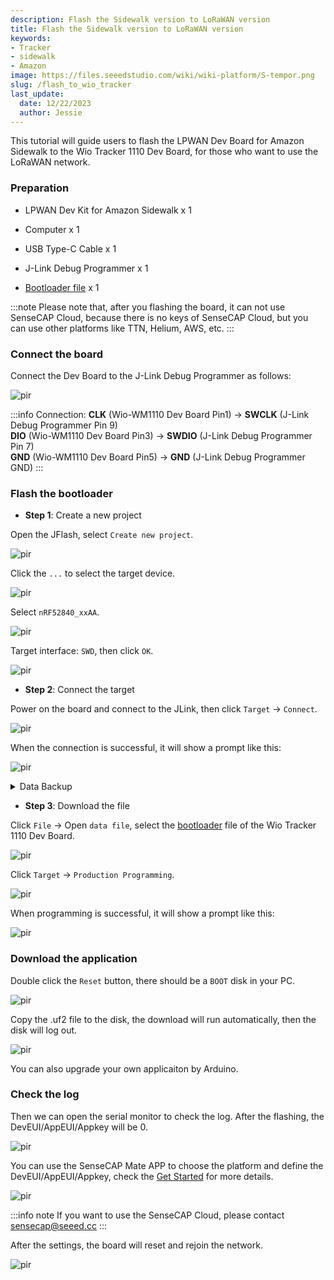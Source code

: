 ```yaml
---
description: Flash the Sidewalk version to LoRaWAN version
title: Flash the Sidewalk version to LoRaWAN version
keywords:
- Tracker
- sidewalk
- Amazon
image: https://files.seeedstudio.com/wiki/wiki-platform/S-tempor.png
slug: /flash_to_wio_tracker
last_update:
  date: 12/22/2023
  author: Jessie
---
```


This tutorial will guide users to flash the LPWAN Dev Board for Amazon Sidewalk to the Wio Tracker 1110 Dev Board, for those who want to use the LoRaWAN network.



### Preparation

* LPWAN Dev Kit for Amazon Sidewalk x 1

* Computer x 1

* USB Type-C Cable x 1

* J-Link Debug Programmer x 1

* [Bootloader file](https://github.com/Seeed-Studio/Adafruit_nRF52_Arduino/tree/master/bootloader/Seeed_Wio_Tracker_1110) x 1




:::note
Please note that, after you flashing the board, it can not use SenseCAP Cloud, because there is no keys of SenseCAP Cloud, but you can use other platforms like TTN, Helium, AWS, etc.
:::


### Connect the board

Connect the Dev Board to the J-Link Debug Programmer as follows:

<p style={{textAlign: 'center'}}><img src="https://files.seeedstudio.com/wiki/SenseCAP/Sidewalk_Kit/connection-pic.png" alt="pir" width={700} height="auto" /></p>

:::info Connection:
**CLK** (Wio-WM1110 Dev Board Pin1) -> **SWCLK** (J-Link Debug Programmer Pin 9)  
**DIO** (Wio-WM1110 Dev Board Pin3) -> **SWDIO** (J-Link Debug Programmer Pin 7)  
**GND** (Wio-WM1110 Dev Board Pin5) -> **GND** (J-Link Debug Programmer GND)
:::





### Flash the bootloader

* **Step 1**: Create a new project

Open the JFlash, select `Create new project`.

<p style={{textAlign: 'center'}}><img src="https://files.seeedstudio.com/wiki/SenseCAP/Sidewalk_Kit/jlink-create.png" alt="pir" width={700} height="auto" /></p>

Click the `...` to select the target device.

<p style={{textAlign: 'center'}}><img src="https://files.seeedstudio.com/wiki/SenseCAP/Sidewalk_Kit/jlink-create.png" alt="pir" width={700} height="auto" /></p>

Select `nRF52840_xxAA`.

<p style={{textAlign: 'center'}}><img src="https://files.seeedstudio.com/wiki/SenseCAP/Sidewalk_Kit/choose-device.png" alt="pir" width={700} height="auto" /></p>

Target interface: `SWD`, then click `OK`.

<p style={{textAlign: 'center'}}><img src="https://files.seeedstudio.com/wiki/SenseCAP/Sidewalk_Kit/new-created.png" alt="pir" width={700} height="auto" /></p>

* **Step 2**: Connect the target

Power on the board and connect to the JLink, then click `Target` -> `Connect`.

<p style={{textAlign: 'center'}}><img src="https://files.seeedstudio.com/wiki/SenseCAP/Sidewalk_Kit/connect-target.png" alt="pir" width={700} height="auto" /></p>

When the connection is successful, it will show a prompt like this:

<p style={{textAlign: 'center'}}><img src="https://files.seeedstudio.com/wiki/SenseCAP/Sidewalk_Kit/connected-.png" alt="pir" width={700} height="auto" /></p>


<details>

<summary>Data Backup</summary>

Before we start flashing the board, it is recommended to make a backup just in case.

Click `Target` -> `Manual Programming` -> `Read Back` -> `Entire chip`.

<p style={{textAlign: 'center'}}><img src="https://files.seeedstudio.com/wiki/SenseCAP/Sidewalk_Kit/entire-chip.png" alt="pir" width={700} height="auto" /></p>


<p style={{textAlign: 'center'}}><img src="https://files.seeedstudio.com/wiki/SenseCAP/Sidewalk_Kit/entire-success.png" alt="pir" width={700} height="auto" /></p>

Then save the data, click `File` -> `Save data file as`.
<p style={{textAlign: 'center'}}><img src="https://files.seeedstudio.com/wiki/SenseCAP/Sidewalk_Kit/files-save.png" alt="pir" width={700} height="auto" /></p>


</details>

* **Step 3**: Download the file

Click `File` -> Open `data file`, select the [bootloader](https://github.com/Seeed-Studio/Adafruit_nRF52_Arduino/tree/master/bootloader/Seeed_Wio_Tracker_1110) file of the Wio Tracker 1110 Dev Board.

<p style={{textAlign: 'center'}}><img src="https://files.seeedstudio.com/wiki/SenseCAP/Sidewalk_Kit/open-data-file.png" alt="pir" width={700} height="auto" /></p>

Click `Target` -> `Production Programming`.

<p style={{textAlign: 'center'}}><img src="https://files.seeedstudio.com/wiki/SenseCAP/Sidewalk_Kit/flashing.png" alt="pir" width={700} height="auto" /></p>


When programming is successful, it will show a prompt like this:

<p style={{textAlign: 'center'}}><img src="https://files.seeedstudio.com/wiki/SenseCAP/Sidewalk_Kit/flash-success.png" alt="pir" width={700} height="auto" /></p>

### Download the application

Double click the `Reset` button, there should be a `BOOT` disk in your PC.

<p style={{textAlign: 'center'}}><img src="https://files.seeedstudio.com/wiki/SenseCAP/Sidewalk_Kit/boot-disk.png" alt="pir" width={700} height="auto" /></p>

Copy the .uf2 file to the disk, the download will run automatically, then the disk will log out.


<p style={{textAlign: 'center'}}><img src="https://files.seeedstudio.com/wiki/SenseCAP/Sidewalk_Kit/uf2-file.png" alt="pir" width={700} height="auto" /></p>

You can also upgrade your own applicaiton by Arduino.


### Check the log

Then we can open the serial monitor to check the log.
After the flashing, the DevEUI/AppEUI/Appkey will be 0.

<p style={{textAlign: 'center'}}><img src="https://files.seeedstudio.com/wiki/SenseCAP/Sidewalk_Kit/join-fail.png" alt="pir" width={700} height="auto" /></p>


You can use the SenseCAP Mate APP to choose the platform and define the DevEUI/AppEUI/Appkey, check the [Get Started](https://wiki.seeedstudio.com/Get_Started_with_Wio-Trakcer_1110/#configure-the-frequency-and-connect-to-the-gateway) for more details.

<p style={{textAlign: 'center'}}><img src="https://files.seeedstudio.com/wiki/SenseCAP/Tracker/tracker_appconfig.png" alt="pir" width={300} height="auto" /></p>


:::info note
If you want to use the SenseCAP Cloud, please contact sensecap@seeed.cc
:::

After the settings, the board will reset and rejoin the network.

<p style={{textAlign: 'center'}}><img src="https://files.seeedstudio.com/wiki/SenseCAP/Sidewalk_Kit/joined.png" alt="pir" width={700} height="auto" /></p>


